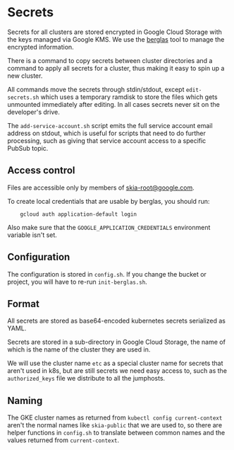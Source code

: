 # Secrets

Secrets for all clusters are stored encrypted in Google Cloud Storage with the
keys managed via Google KMS. We use the
[berglas](https://github.com/GoogleCloudPlatform/berglas) tool to manage the
encrypted information.

There is a command to copy secrets between cluster directories and a command to
apply all secrets for a cluster, thus making it easy to spin up a new cluster.

All commands move the secrets through stdin/stdout, except `edit-secrets.sh`
which uses a temporary ramdisk to store the files which gets unmounted
immediately after editing. In all cases secrets never sit on the developer's
drive.

The `add-service-account.sh` script emits the full service account email address
on stdout, which is useful for scripts that need to do further processing, such
as giving that service account access to a specific PubSub topic.

## Access control

Files are accessible only by members of skia-root@google.com.

To create local credentials that are usable by berglas, you should run:

        gcloud auth application-default login

Also make sure that the `GOOGLE_APPLICATION_CREDENTIALS` environment variable
isn't set.

## Configuration

The configuration is stored in `config.sh`. If you change the bucket or project,
you will have to re-run `init-berglas.sh`.

## Format

All secrets are stored as base64-encoded kubernetes secrets serialized as YAML.

Secrets are stored in a sub-directory in Google Cloud Storage, the name of which
is the name of the cluster they are used in.

We will use the cluster name `etc` as a special cluster name for secrets that
aren't used in k8s, but are still secrets we need easy access to, such as the
`authorized_keys` file we distribute to all the jumphosts.

## Naming

The GKE cluster names as returned from `kubectl config current-context` aren't
the normal names like `skia-public` that we are used to, so there are helper
functions in `config.sh` to translate between common names and the values
returned from `current-context`.
